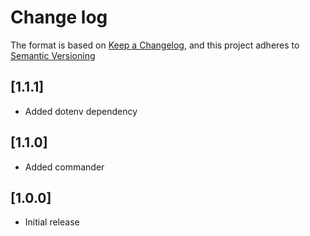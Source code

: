 # Change log

The format is based on [Keep a Changelog](https://keepachangelog.com/en/1.0.0), and this project adheres to [Semantic Versioning](https://semver.org/spec/v2.0.0.html)   

## [1.1.1]
* Added dotenv dependency

## [1.1.0]
* Added commander

## [1.0.0]
* Initial release
